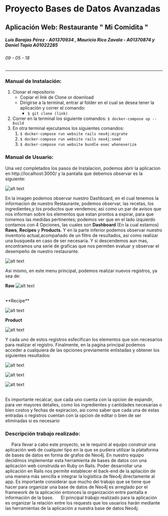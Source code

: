 # Proyecto Bases de Datos Avanzadas
## **Aplicación Web: Restaurante " Mi Comidita "**
##### *Luis Barajas Pérez - A01370934 , Mauricio Rico Zavala - A01370874 y Daniel Tapia A01022285*
###### 09 - 05 - 18
---
### Manual de Instalación:
1. Clonar el repositorio
    - Copiar el link de Clone or download
    - Dirigirse a la terminal, entrar al folder en el cual se desea tener la aplicación y correr el comando:
        - `$ git clone (link)`
2. Correr en la terminal los siguiente comandos:
     `$ docker-compose up --build`
3. En otra terminal ejecutamos los siguientes comandos:
    1. `$ docker-compose run website rails neo4j:migrate`
    2. `$ docker-compose run website rails neo4j:seed`
    3. `$ docker-compose run website bundle exec wheneverize`
### Manual de Usuario:
Una vez completados los pasos de Instalacion, podemos abrir la aplicacion en http://localhost:3000/ y la pantalla que debemos observar es la siguiente:
<br>

![alt text](https://github.com/luisbarajasp/Restaurante-MiComidita/blob/master/img/Dashboard.png "Dashboard")


En la imagen podemos observar nuestro Dashboard, en el cual tenemos la informacion de nuestro Restaurante, podemos observar, las recetas, los ingredientes,y los productos que vendemos; asi como un par de avisos que nos informan sobre los elementos que estan prontos a expirar, para que tomemos las medidas pertinentes; podemos ver  que en el lado izquierdo contamos con 4 Opciones, las cuales son **Dashboard** (En la cual estamos) **Raws**, **Recipes** y **Products**. Y en la parte inferior podemos observar nuestro inventorio actual,acompañado de un filtro de resultados, asi como realizar una busqueda en caso de ser necesaria. Y si descendemos aun mas, encontramos una serie de graficas que nos permiten evaluar y observar el desempeño de nuestro restaurante.


![alt text](https://github.com/luisbarajasp/Restaurante-MiComidita/blob/master/img/Graphs.png "Graphs")


Asi mismo, en este menu principal, podemos realizar nuevos registros, ya sea de:
<br>

**Raw**
![alt text](https://github.com/luisbarajasp/Restaurante-MiComidita/blob/master/img/Raw.png "Raw")

<br>
**Recipe**
<br>

![alt text](https://github.com/luisbarajasp/Restaurante-MiComidita/blob/master/img/Recipe.png "Recipe")
<br>

**Product**
<br>

![alt text](https://github.com/luisbarajasp/Restaurante-MiComidita/blob/master/img/Product.png "Product")
<br>

Y cada uno de estos registros esfecifican los elementos que son necesarios para realizar el registro.
Finalmente, en la pagina principal podemos acceder a cualquiera de las opciones previamente enlistadas y obtener los siguientes resultados:

![alt text](https://github.com/luisbarajasp/Restaurante-MiComidita/blob/master/img/Raws.png "Raws")

![alt text](https://github.com/luisbarajasp/Restaurante-MiComidita/blob/master/img/Recipes.png "Recipes")

![alt text](https://github.com/luisbarajasp/Restaurante-MiComidita/blob/master/img/Products.png "Products")

<br>
Es importante recalcar, que cada uno cuenta con la opcion de expandir, para ver mayores detalles, como los ingredientes y cantidades necesarias o bien costos y fechas de expiracion, asi como saber que cada una de estas entradas o registros cuentan con la opcion de editar o bien de ser eliminadas si es necesario

<br>

### Descripción trabajo realizado:

&nbsp;&nbsp;&nbsp;&nbsp; Para llevar a cabo este proyecto, se le requirió al equipo construir una aplicación web de cualquier tipo en la que se pudiera utilizar la plataforma de bases de datos en forma de grafos de Neo4j. En nuestro equipo decidimos implementar esta herramienta de bases de datos con una aplicación web construida en Ruby on Rails. Poder desarrollar una aplicación en Rails nos permite establecer el back-end de la apliación de una manera más sencilla e integrar la logísitica de Neo4j directamente al app. Es importante considerar que mucho del trabajo que se tiene que hacer para organizar una base de datos de Neo4j es arreglado por el framework de la aplicación entonces la organización entre pantalla e información de la base.
&nbsp;&nbsp;&nbsp;&nbsp; El principal trabajo realizado para la aplicación es organizar la relación entre los requests que los usuarios harán mediante las herramientas de la aplicación a nuestra base de datos Neo4j.


<!-- ###### Database
This application uses Neo4j to power the database. The local instance for the database has to be listening in the port 7474 of your localhost. Also you will have to run the `$ bundle exec figaro install` command in order to generate the application.yml file, necessary for your private login username and password. After running it go to config/application.yml and configure the `DB_USERNAME: "(your username here)"` and the `DB_PASSWORD: "(your password here)"` variables. -->
